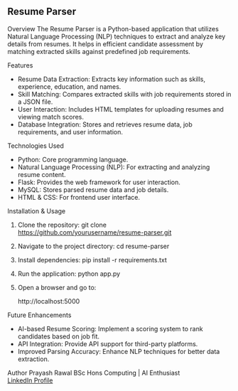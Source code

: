 Resume Parser
--------------

Overview
The Resume Parser is a Python-based application that utilizes Natural Language Processing (NLP) techniques to extract and analyze key details from resumes. It helps in efficient candidate assessment by matching extracted skills against predefined job requirements.

Features
- Resume Data Extraction: Extracts key information such as skills, experience, education, and names.
- Skill Matching: Compares extracted skills with job requirements stored in a JSON file.
- User Interaction: Includes HTML templates for uploading resumes and viewing match scores.
- Database Integration: Stores and retrieves resume data, job requirements, and user information.

Technologies Used
- Python: Core programming language.
- Natural Language Processing (NLP): For extracting and analyzing resume content.
- Flask: Provides the web framework for user interaction.
- MySQL: Stores parsed resume data and job details.
- HTML & CSS: For frontend user interface.

 Installation & Usage
1. Clone the repository:
   git clone https://github.com/yourusername/resume-parser.git
   
2. Navigate to the project directory:
   cd resume-parser
   
3. Install dependencies:
   pip install -r requirements.txt

4. Run the application:
   python app.py
   
5. Open a browser and go to:
   
   http://localhost:5000

 Future Enhancements
- AI-based Resume Scoring: Implement a scoring system to rank candidates based on job fit.
- API Integration: Provide API support for third-party platforms.
- Improved Parsing Accuracy: Enhance NLP techniques for better data extraction.

 Author
Prayash Rawal
BSc Hons Computing | AI Enthusiast  
[LinkedIn Profile](https://www.linkedin.com/in/Prayash-rawal-b47011332)


